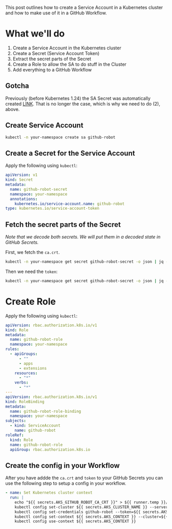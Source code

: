 This post outlines how to create a Service Account in a Kubernetes cluster and how to make use of it in a GitHub Workflow.

# What we'll do

1. Create a Service Account in the Kubernetes cluster
2. Create a Secret (Service Account Token)
3. Extract the secret parts of the Secret
4. Create a Role to allow the SA to do stuff in the Cluster
5. Add everything to a GitHub Workflow

## Gotcha

Previously (before Kubernetes 1.24) the SA Secret was automatically created [LINK](https://github.com/kubernetes/kubernetes/blob/master/CHANGELOG/CHANGELOG-1.24.md#urgent-upgrade-notes).
That is no longer the case, which is why we need to do (2), above.

## Create Service Account

```bash
kubectl -n your-namespace create sa github-robot
```

## Create a Secret for the Service Account

Apply the following using `kubectl`:

```yaml
apiVersion: v1
kind: Secret
metadata:
  name: github-robot-secret
  namespace: your-namespace
  annotations:
    kubernetes.io/service-account.name: github-robot
type: kubernetes.io/service-account-token
```

## Fetch the secret parts of the Secret

_Note that we decode both secrets. We will put them in a decoded state in GitHub Secrets._

First, we fetch the `ca.crt`.

```bash
kubectl -n your-namespace get secret github-robot-secret -o json | jq -r '.data["ca.crt"]' | base64 --decode
```

Then we need the `token`:

```bash
kubectl -n your-namespace get secret github-robot-secret -o json | jq -r '.data["token"]' | base64 --decode
```

# Create Role

Apply the following using `kubectl`:

```yaml
apiVersion: rbac.authorization.k8s.io/v1
kind: Role
metadata:
  name: github-robot-role
  namespace: your-namespace
rules:
  - apiGroups:
      - ""
      - apps
      - extensions
    resources:
      - "*"
    verbs:
      - "*"
---
apiVersion: rbac.authorization.k8s.io/v1
kind: RoleBinding
metadata:
  name: github-robot-role-binding
  namespace: your-namespace
subjects:
  - kind: ServiceAccount
    name: github-robot
roleRef:
  kind: Role
  name: github-robot-role
  apiGroup: rbac.authorization.k8s.io
```

## Create the config in your Workflow

After you have addde the `ca.crt` and `token` to your GitHub Secrets you can use the following step
to setup a config in your workflow.

```yaml
- name: Set Kubernetes cluster context
  run: |
    echo "${{ secrets.AKS_GITHUB_ROBOT_CA_CRT }}" > ${{ runner.temp }}/ca.crt
    kubectl config set-cluster ${{ secrets.AKS_CLUSTER_NAME }} --server=${{ secrets.AKS_SERVER }} --certificate-authority=${{ runner.temp }}/ca.crt --embed-certs=true
    kubectl config set-credentials github-robot --token=${{ secrets.AKS_GITHUB_ROBOT_TOKEN }}
    kubectl config set-context ${{ secrets.AKS_CONTEXT }} --cluster=${{ secrets.AKS_CLUSTER_NAME }} --user=github-robot --namespace=idp
    kubectl config use-context ${{ secrets.AKS_CONTEXT }}
```

